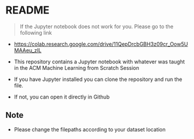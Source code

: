 # README

> If the Jupyter notebook does not work for you. Please go to the following link
- https://colab.research.google.com/drive/11QepDrcbGBH3z09cr_Oow5UMAAeu_zIL

- This repository contains a Jupyter notebook with whatever was taught in the ACM Machine Learning from Scratch Session
- If you have Jupyter installed you can clone the repository and run the file. 
- If not, you can open it directly in Github

## Note
- Please change the filepaths according to your dataset location